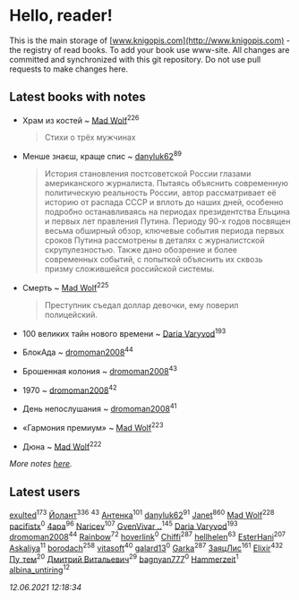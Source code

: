 # Hello, reader!
This is the main storage of [www.knigopis.com](http://www.knigopis.com) - the registry of read books.
To add your book use www-site. All changes are committed and synchronized with this git repository.
Do not use pull requests to make changes here.


## Latest books with notes
* Храм из костей ~ [Mad Wolf](users/947/94738840-vkontakte)<sup>226</sup>
    > Стихи о трёх мужчинах

* Менше знаєш, краще спис ~ [danyluk62](users/374/374149854-vkontakte)<sup>89</sup>
    > История становления постсоветской России глазами американского журналиста. Пытаясь объяснить современную политическую реальность России, автор рассматривает её историю от распада СССР и вплоть до наших дней, особенно подробно останавливаясь на периодах президентства Ельцина и первых лет правления Путина. Периоду 90-х годов посвящен весьма обширный обзор, ключевые события периода первых сроков Путина рассмотрены в деталях с журналистской скрупулезностью. Также дано обозрение и более современных событий, с попыткой объяснить их сквозь призму сложившейся российской системы.

* Смерть ~ [Mad Wolf](users/947/94738840-vkontakte)<sup>225</sup>
    > Преступник съедал доллар девочки, ему поверил полицейский.

* 100 великих тайн нового времени ~ [Daria Varyvod](users/829/829893410524253-facebook)<sup>193</sup>

* БлокАда ~ [dromoman2008](users/444/44461886-yandex)<sup>44</sup>

* Брошенная колония ~ [dromoman2008](users/444/44461886-yandex)<sup>43</sup>

* 1970 ~ [dromoman2008](users/444/44461886-yandex)<sup>42</sup>

* День непослушания ~ [dromoman2008](users/444/44461886-yandex)<sup>41</sup>

* «Гармония премиум» ~ [Mad Wolf](users/947/94738840-vkontakte)<sup>223</sup>

* Дюна ~ [Mad Wolf](users/947/94738840-vkontakte)<sup>222</sup>


_More notes [here](latest_books_with_notes.md)._


## Latest users
[exulted](users/100/100599204551896265722-google)<sup>173</sup> 
[Йолант](users/104/104690883692185089260-google)<sup>336</sup> 
[](users/153/1537586159620888-facebook)<sup>43</sup> 
[Антенка](users/118/118158645037334943900-google)<sup>101</sup> 
[danyluk62](users/374/374149854-vkontakte)<sup>91</sup> 
[Janet](users/108/108113656204404967440-google)<sup>860</sup> 
[Mad Wolf](users/947/94738840-vkontakte)<sup>228</sup> 
[pacifistx](users/161/1619498-vkontakte)<sup>0</sup> 
[4apa](users/117/117392596378069249667-google)<sup>96</sup> 
[Naricev](users/107/107090515204537133928-google)<sup>107</sup> 
[GvenVivar ..](users/158/158266434925901-facebook)<sup>145</sup> 
[Daria Varyvod](users/829/829893410524253-facebook)<sup>193</sup> 
[dromoman2008](users/444/44461886-yandex)<sup>44</sup> 
[Rainbow](users/109/109787328219839805802-google)<sup>72</sup> 
[hoverlink](users/118/118958415-vkontakte)<sup>0</sup> 
[Chiffi](users/105/105831994080785626680-google)<sup>287</sup> 
[hellhelen](users/248/248300842-vkontakte)<sup>63</sup> 
[EsterHani](users/305/30558181-vkontakte)<sup>207</sup> 
[Askaliya](users/326/326783541-vkontakte)<sup>11</sup> 
[borodach](users/157/15706320-vkontakte)<sup>258</sup> 
[vitasoft](users/474/47446642-vkontakte)<sup>40</sup> 
[galard13](users/137/1372460683-yandex)<sup>0</sup> 
[Garka](users/115/115753719718250012620-google)<sup>287</sup> 
[ЗаяцЛис](users/112/112388384595246311466-google)<sup>161</sup> 
[Elixir](users/115/115826717712507836033-google)<sup>432</sup> 
[Пу_тем](users/344/3448154788585127-facebook)<sup>20</sup> 
[Дмитрий Витальевич](users/116/116650782618177766821-googleplus)<sup>29</sup> 
[bagnyan777](users/275/2756136091613116923-mailru)<sup>0</sup> 
[Hammerzeit](users/103/103389838241993724492-google)<sup>1</sup> 
[albina_untiring](users/257/2579695-vkontakte)<sup>12</sup> 


_12.06.2021 12:18:34_
